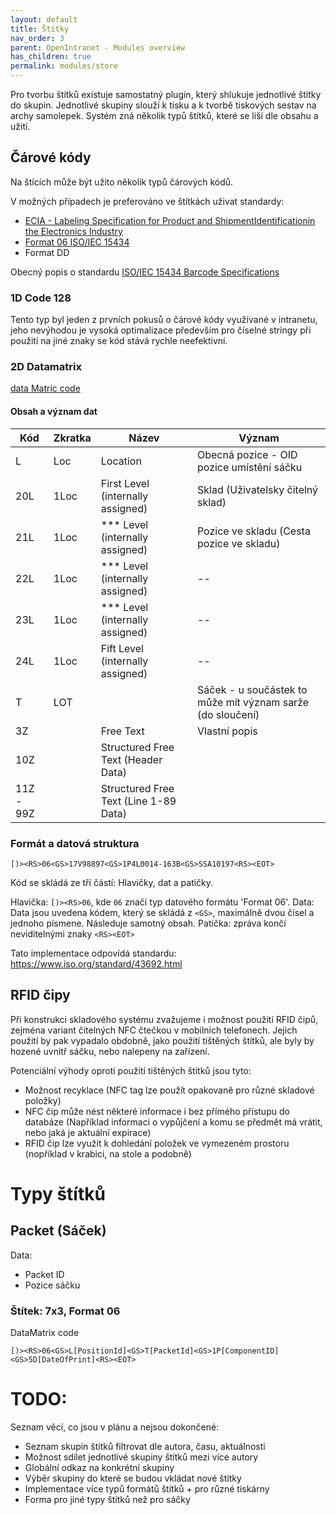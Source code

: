 ```yaml
---
layout: default
title: Štítky
nav_order: 3
parent: OpenIntranet - Modules overview
has_children: true
permalink: modules/store
---
```



Pro tvorbu štítků existuje samostatný plugin, který shlukuje jednotlivé štítky do skupin. Jednotlivé skupiny slouží k tisku a k tvorbě tiskových sestav na archy samolepek. Systém zná několik typů štítků, které se liší dle obsahu a užití. 



## Čárové kódy

Na štících může být užito několik typů čárových kódů. 

V možných případech je preferováno ve štítkách uživat standardy:
 * [ECIA - Labeling Specification for Product and ShipmentIdentificationin the Electronics Industry](https://www.ecianow.org/assets/docs/GIPC/EIGP-114.2018%20ECIA%20Labeling%20Specification%20for%20Product%20and%20Shipment%20Identification%20in%20the%20Electronics%20Industry%20-%202D%20Barcode.pdf)
 * [Format 06 ISO/IEC 15434](https://static.spiceworks.com/attachments/post/0016/2204/data_dictionary.pdf)
 * Format DD 

Obecný popis o standardu [ISO/IEC 15434 Barcode Specifications](https://www.barcodefaq.com/2d/data-matrix/iso-iec-15434/)

### 1D Code 128

Tento typ byl jeden z prvních pokusů o čárové kódy využívané v intranetu, jeho nevýhodou je vysoká optimalizace především pro číselné stringy při použití na jiné znaky se kód stává rychle neefektivní. 


### 2D Datamatrix

[data Matric code](https://en.wikipedia.org/wiki/Data_Matrix)


#### Obsah a význam dat 

| Kód | Zkratka | Název | Význam |
|-----|---------|-------|--------|
| L   | Loc     | Location | Obecná pozice - OID pozice umístění sáčku |
| 20L | 1Loc | First Level (internally assigned) | Sklad (Uživatelsky čitelný sklad) |
| 21L | 1Loc | *** Level (internally assigned) | Pozice ve skladu (Cesta pozice ve skladu) |
| 22L | 1Loc | *** Level (internally assigned) | -- |
| 23L | 1Loc | *** Level (internally assigned) | -- |
| 24L | 1Loc | Fift Level (internally assigned) | -- |
| T | LOT | | Sáček - u součástek to může mít význam sarže (do sloučení) |
| 3Z | | Free Text | Vlastní popis |
| 10Z| | Structured Free Text  (Header Data) | |
| 11Z - 99Z | | Structured Free Text (Line 1-89 Data) | |

### Formát a datová struktura
```
[)><RS>06<GS>17V98897<GS>1P4L0014-163B<GS>SSA10197<RS><EOT>
```

Kód se skládá ze tří částí: Hlavičky, dat a patičky. 

Hlavička: `[)><RS>06`, kde `06` značí typ datového formátu 'Format 06'. 
Data: Data jsou uvedena kódem, který se skládá z `<GS>`, maximálně dvou čísel a jednoho písmene. Následuje samotný obsah. 
Patička: zpráva končí neviditelnými znaky `<RS><EOT>`

Tato implementace odpovídá standardu: https://www.iso.org/standard/43692.html


## RFID čipy 

Při konstrukci skladového systému zvažujeme i možnost použití RFID čipů, zejména variant čitelných NFC čtečkou v mobilních telefonech. 
Jejich použití by pak vypadalo obdobně, jako použití tištěných štítků, ale byly by hozené uvnitř sáčku, nebo nalepeny na zařízení. 

Potenciální výhody oproti použití tištěných štítků jsou tyto: 

* Možnost recyklace (NFC tag lze použít opakovaně pro různé skladové položky)
* NFC čip může nést některé informace i bez přímého přístupu do databáze (Například informaci o vypůjčení a komu se předmět má vrátit, nebo jaká je aktuální expirace)
* RFID čip lze využít k dohledání položek ve vymezeném prostoru (nopříklad v krabici, na stole a podobně)


# Typy štítků

## Packet (Sáček)
Data:
* Packet ID 
* Pozice sáčku

### Štítek: 7x3, Format 06
DataMatrix code

```
[)><RS>06<GS>L[PositionId]<GS>T[PacketId]<GS>1P[ComponentID]<GS>5D[DateOfPrint]<RS><EOT>
```

# TODO:
Seznam věcí, co jsou v plánu a nejsou dokončené:
* Seznam skupin štítků filtrovat dle autora, času, aktuálnosti
* Možnost sdílet jednotlivé skupiny štítků mezi více autory
* Globální odkaz na konkrétní skupiny
* Výběr skupiny do které se budou vkládat nové štítky
* Implementace více typů formátů štítků + pro různé tiskárny
* Forma pro jiné typy štítků než pro sáčky
